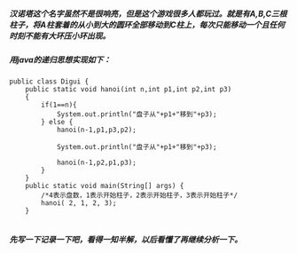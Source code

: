 ##### 汉诺塔这个名字虽然不是很响亮，但是这个游戏很多人都玩过。就是有A,B,C三根柱子，将A柱套着的从小到大的圆环全部移动到C柱上，每次只能移动一个且任何时刻不能有大环压小环出现。
##### 用java的递归思想实现如下：
```
public class Digui {
    public static void hanoi(int n,int p1,int p2,int p3)
    {
        if(1==n){
            System.out.println("盘子从"+p1+"移到"+p3);
        } else {
            hanoi(n-1,p1,p3,p2);

            System.out.println("盘子从"+p1+"移到"+p3);

            hanoi(n-1,p2,p1,p3);
        }
    }
    public static void main(String[] args) {
        /*4表示盘数，1表示开始柱子，2表示开始柱子，3表示开始柱子*/
        hanoi( 2, 1, 2, 3);
    }


```

##### 先写一下记录一下吧，看得一知半解，以后看懂了再继续分析一下。
